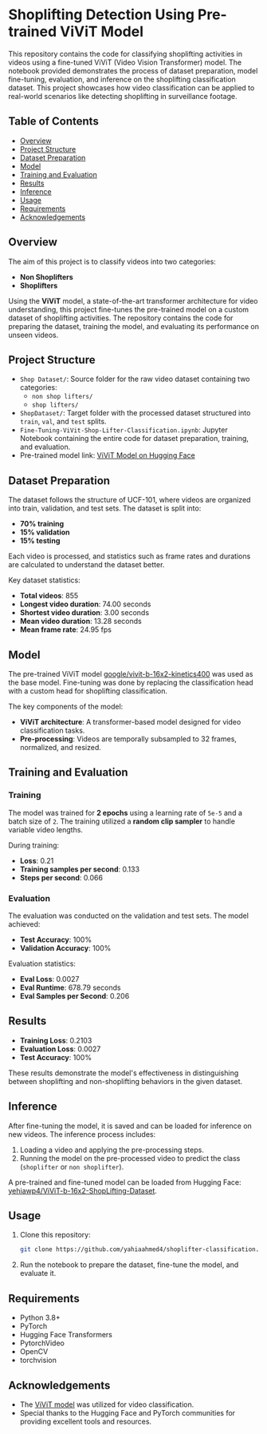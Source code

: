 # Shoplifting Detection Using Pre-trained ViViT Model

This repository contains the code for classifying shoplifting activities in videos using a fine-tuned ViViT (Video Vision Transformer) model. The notebook provided demonstrates the process of dataset preparation, model fine-tuning, evaluation, and inference on the shoplifting classification dataset. This project showcases how video classification can be applied to real-world scenarios like detecting shoplifting in surveillance footage.

## Table of Contents
- [Overview](#overview)
- [Project Structure](#project-structure)
- [Dataset Preparation](#dataset-preparation)
- [Model](#model)
- [Training and Evaluation](#training-and-evaluation)
- [Results](#results)
- [Inference](#inference)
- [Usage](#usage)
- [Requirements](#requirements)
- [Acknowledgements](#acknowledgements)

## Overview
The aim of this project is to classify videos into two categories: 
- **Non Shoplifters**
- **Shoplifters**

Using the **ViViT** model, a state-of-the-art transformer architecture for video understanding, this project fine-tunes the pre-trained model on a custom dataset of shoplifting activities. The repository contains the code for preparing the dataset, training the model, and evaluating its performance on unseen videos.

## Project Structure
- `Shop Dataset/`: Source folder for the raw video dataset containing two categories:
  - `non shop lifters/`
  - `shop lifters/`
- `ShopDataset/`: Target folder with the processed dataset structured into `train`, `val`, and `test` splits.
- `Fine-Tuning-ViVit-Shop-Lifter-Classification.ipynb`: Jupyter Notebook containing the entire code for dataset preparation, training, and evaluation.
- Pre-trained model link: [ViViT Model on Hugging Face](https://huggingface.co/google/vivit-b-16x2-kinetics400)

## Dataset Preparation
The dataset follows the structure of UCF-101, where videos are organized into train, validation, and test sets. The dataset is split into:
- **70% training**
- **15% validation**
- **15% testing**

Each video is processed, and statistics such as frame rates and durations are calculated to understand the dataset better.

Key dataset statistics:
- **Total videos**: 855
- **Longest video duration**: 74.00 seconds
- **Shortest video duration**: 3.00 seconds
- **Mean video duration**: 13.28 seconds
- **Mean frame rate**: 24.95 fps

## Model
The pre-trained ViViT model [google/vivit-b-16x2-kinetics400](https://huggingface.co/google/vivit-b-16x2-kinetics400) was used as the base model. Fine-tuning was done by replacing the classification head with a custom head for shoplifting classification.

The key components of the model:
- **ViViT architecture**: A transformer-based model designed for video classification tasks.
- **Pre-processing**: Videos are temporally subsampled to 32 frames, normalized, and resized.

## Training and Evaluation
### Training
The model was trained for **2 epochs** using a learning rate of `5e-5` and a batch size of `2`. The training utilized a **random clip sampler** to handle variable video lengths.

During training:
- **Loss**: 0.21
- **Training samples per second**: 0.133
- **Steps per second**: 0.066

### Evaluation
The evaluation was conducted on the validation and test sets. The model achieved:
- **Test Accuracy**: 100%
- **Validation Accuracy**: 100%

Evaluation statistics:
- **Eval Loss**: 0.0027
- **Eval Runtime**: 678.79 seconds
- **Eval Samples per Second**: 0.206

## Results
- **Training Loss**: 0.2103
- **Evaluation Loss**: 0.0027
- **Test Accuracy**: 100%

These results demonstrate the model's effectiveness in distinguishing between shoplifting and non-shoplifting behaviors in the given dataset.

## Inference
After fine-tuning the model, it is saved and can be loaded for inference on new videos. The inference process includes:
1. Loading a video and applying the pre-processing steps.
2. Running the model on the pre-processed video to predict the class (`shoplifter` or `non shoplifter`).

A pre-trained and fine-tuned model can be loaded from Hugging Face: [yehiawp4/ViViT-b-16x2-ShopLifting-Dataset](https://huggingface.co/yehiawp4/ViViT-b-16x2-ShopLifting-Dataset).

## Usage
1. Clone this repository:
   ```bash
   git clone https://github.com/yahiaahmed4/shoplifter-classification.git
   ```
2. Run the notebook to prepare the dataset, fine-tune the model, and evaluate it.

## Requirements
- Python 3.8+
- PyTorch
- Hugging Face Transformers
- PytorchVideo
- OpenCV
- torchvision

## Acknowledgements
- The [ViViT model](https://huggingface.co/google/vivit-b-16x2-kinetics400) was utilized for video classification.
- Special thanks to the Hugging Face and PyTorch communities for providing excellent tools and resources.

